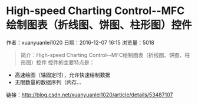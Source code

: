 # High-speed Charting Control--MFC绘制图表（折线图、饼图、柱形图）控件
作者：xuanyuanlei1020
日期：2016-12-07 16:15
浏览量：5018
> 简介：High-speed Charting Control--MFC绘制图表（折线图、饼图、柱形图）控件
控件的主要特点是：

 - 高速绘图（轴固定时），允许快速绘制数据
 - 无限数量的数据序列（内存...

 链接：http://blog.csdn.net/xuanyuanlei1020/article/details/53487107
